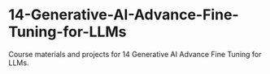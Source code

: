# 14-Generative-AI-Advance-Fine-Tuning-for-LLMs

Course materials and projects for 14 Generative AI Advance Fine Tuning for LLMs.
